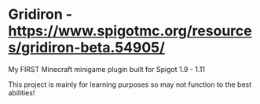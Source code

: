 # Gridiron - https://www.spigotmc.org/resources/gridiron-beta.54905/
My FIRST Minecraft minigame plugin built for Spigot 1.9 - 1.11

This project is mainly for learning purposes so may not function to the best abilities!
